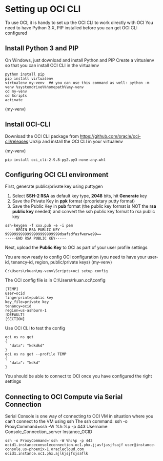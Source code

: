 # Setting up OCI CLI
To use OCI, it is handy to set up the OCI CLI to work directly with OCI
You need to have Python 3.X, PIP installed before you can get OCI CLI configured
## Install Python 3 and PIP
On Windows, just download and install Python and PIP
Create a virtualenv so that you can install OCI CLI in the virtualenv
```
python install pip
pip install virtualenv
virtualenv my-venv  ## you can use this command as well: python -m venv %systemdrive%%homepath%\my-venv
cd my-venv
cd Scripts
activate
```
(my-venv)

## Install OCI-CLI
Download the OCI CLI package from https://github.com/oracle/oci-cli/releases
Unzip and install the OCI CLI in your virtualenv

(my-venv)
```
pip install oci_cli-2.9.8-py2.py3-none-any.whl
```

## Configuring OCI CLI environment
First, generate public/private key using puttygen
1. Select **SSH-2 RSA** as default key type, **2048** bits, hit **Generate** key
2. Save the Private Key in **ppk** format (proprietary putty format)
3. Save the Public Key in **pub** format (the public key format is NOT the **rsa public key** needed)
and convert the ssh public key format to rsa public key
```
ssh-keygen -f xxx.pub -e -i pem
-----BEGIN RSA PUBLIC KEY-----
9999999999999999999999999dsafsdfasfwerwe99==
-----END RSA PUBLIC KEY-----
```

Next, upload the **Public Key** to OCI as part of your user profile settings

You are now ready to config OCI configuration (you need to have your user-id, tenancy-id, region, public/private keys)
(my-venv)
```
C:\Users\rkuan\my-venv\Scripts>oci setup config
```
The OCI config file is in C:\Users\rkuan\.oci\config
```
[TEMP]
user=ocid
fingerprint=public key
key_file=private key
tenancy=ocid
region=us-ashburn-1
[DEFAULT]
[SECTION]
```
Use OCI CLI to test the config
```
oci os ns get
{
  "data": "kdkdkd"
}
oci os ns get --profile TEMP
{
  "data": "kdkd"
}
```

You should be able to connect to OCI once you have configured the right settings

## Connecting to OCI Compute via Serial Connection
Serial Console is one way of connecting to OCI VM in situation where you can't connect to the VM using ssh
The ssh command: ssh -o ProxyCommand=ssh -W %h:%p -p 443 Username Console_Connection_server Instance_OCID
```
ssh -o ProxyCommand='ssh -W %h:%p -p 443 ocid1.instanceconsoleconnection.oc1.phx.jjasfjasjfsajf user@instance-console.us-phoenix-1.oraclecloud.com ocid1.instance.oc1.phx.ajlkjsjfsjsaflk
```


